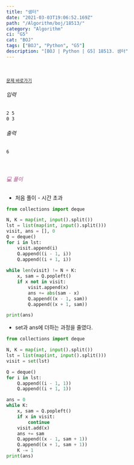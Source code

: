 ```yaml
---
title: "샘터"
date: "2021-03-03T19:06:52.169Z"
path: "/Algorithm/boj/18513/"
category: "Algorithm"
ci: "G5"
cat: "BOJ"
tags: ["BOJ", "Python", "G5"]
description: "[BOJ | Python | G5] 18513. 샘터"
---
```


<br />

<a href="https://www.acmicpc.net/problem/18513"><small>문제 바로가기</small></a>

###### 입력

```sh
2 5
0 3
```

###### 출력

```sh
6
```

<br />

##### <h5 style="color:#C587AE;">💻 풀이</h5>

* 처음 풀이 - 시간 초과

```python
from collections import deque

N, K = map(int, input().split())
lst = list(map(int, input().split()))
visit, ans = [], 0
Q = deque()
for i in lst:
    visit.append(i)
    Q.append((i - 1, i))
    Q.append((i + 1, i))
    
while len(visit) != N + K:
    x, sam = Q.popleft()
    if x not in visit:
        visit.append(x)
        ans += abs(sam - x)
        Q.append((x - 1, sam))
        Q.append((x + 1, sam))

print(ans)
```

* set과 ans에 더하는 과정을 줄였다.

```python
from collections import deque

N, K = map(int, input().split())
lst = list(map(int, input().split()))
visit = set(lst)

Q = deque()
for i in lst:
    Q.append((i - 1, 1))
    Q.append((i + 1, 1))

ans = 0
while K:
    x, sam = Q.popleft()
    if x in visit:
        continue
    visit.add(x)
    ans += sam
    Q.append((x - 1, sam + 1))
    Q.append((x + 1, sam + 1))
    K -= 1
print(ans)
```



